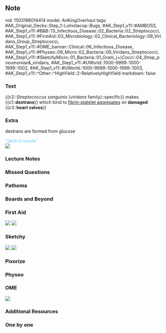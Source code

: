 ## Note
nid: 1503188014414
model: AnKingOverhaul
tags: #AK_Original_Decks::Step_1::Lolnotacop::Bugs, #AK_Step1_v11::#AMBOSS, #AK_Step1_v11::#B&B::13_Infectious_Disease::02_Bacteria::02_Streptococci, #AK_Step1_v11::#FirstAid::03_Microbiology::02_Clinical_Bacteriology::09_Viridans_Group_Streptococci, #AK_Step1_v11::#OME_banner::Clinical::06_Infectious_Disease, #AK_Step1_v11::#Physeo::06_Micro::02_Bacteria::09_Viridans_Streptococci, #AK_Step1_v11::#SketchyMicro::01_Bacteria::01_Gram_(+)_Cocci::04_Strep_pneumoniae_&_viridans, #AK_Step1_v11::#UWorld::1000-9999::1000-1999::1002, #AK_Step1_v11::#UWorld::1000-9999::1000-1999::1003, #AK_Step1_v11::^Other::^HighYield::2-RelativelyHighYield
markdown: false

### Text
{{c2::<i>Streptococcus sanguinis</i> (<i>viridans</i>
family)::specific}} makes {{c1::<b>dextrans</b>}} which bind to
<u>fibrin-platelet aggregates</u> on <b>damaged</b> {{c3::<b>heart
valves</b>}}

### Extra
dextrans are formed from glucose
<div>
  <font color="#66CCFF">"deck <i>in</i> hands"</font>
  <div><img src="paste-18172006629725.jpg" draggable="false"></div>
</div>

### Lecture Notes


### Missed Questions


### Pathoma


### Boards and Beyond


### First Aid
<img src="tmpatx143ph.png"> <img src="tmpuw25vhrd.png">

### Sketchy
<img src="paste-469792112771073.jpg"> <img src=
"Screen%20Shot%202019-09-26%20at%208.11.22%20AM.png">

### Pixorize


### Physeo


### OME
<div class="ome-widget">
  <a href=
  "https://onlinemeded.org/spa/infectious-disease?ref=anki"><img src="_OME_AnkiFlashcards_Topic_3.png"></a>
</div>

### Additional Resources


### One by one

